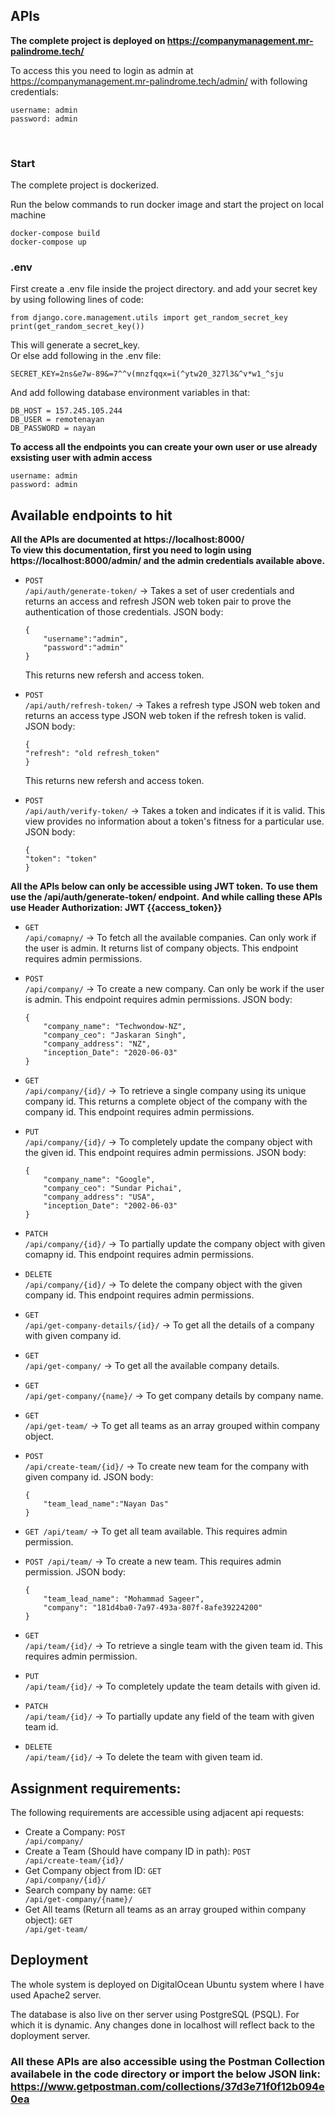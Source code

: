 ## APIs
**The complete project is deployed on https://companymanagement.mr-palindrome.tech/**

To access this you need to login as admin at https://companymanagement.mr-palindrome.tech/admin/ with following credentials:
```
username: admin
password: admin
```
</br>

### Start

The complete project is dockerized.

Run the below commands to run docker image and start the project on local machine

```
docker-compose build
docker-compose up
```
### .env
First create a .env file inside the project directory.
and add your secret key by using following lines of code:
```
from django.core.management.utils import get_random_secret_key
print(get_random_secret_key())
```
This will generate a secret_key.
<br>
Or else add following in the .env file:
```
SECRET_KEY=2ns&e7w-89&=7^^v(mnzfqqx=i(^ytw20_327l3&^v*w1_^sju
```

And add following database environment variables in that:
```
DB_HOST = 157.245.105.244
DB_USER = remotenayan
DB_PASSWORD = nayan
```

**To access all the endpoints you can create your own user or use already exsisting user with admin access**
</br>
```
username: admin
password: admin
```


## Available endpoints to hit
**All the APIs are documented at https://localhost:8000/**
</br>
**To view this documentation, first you need to login using https://localhost:8000/admin/ and the admin credentials available above.**

- <code><span class="text-uppercase">POST</span> /api/auth/generate-token/</code>  -> Takes a set of user credentials and returns an access and refresh JSON web
token pair to prove the authentication of those credentials.
JSON body:
    ```
    {
        "username":"admin",
        "password":"admin"
    }
    ```
    This returns new refersh and access token.

- <code><span class="text-uppercase">POST</span> /api/auth/refresh-token/</code>  -> Takes a refresh type JSON web token and returns an access type JSON web
token if the refresh token is valid. JSON body:
    ```
    {
    "refresh": "old refresh_token"
    }
    ```
    This returns new refersh and access token.

- <code><span class="text-uppercase">POST</span> /api/auth/verify-token/</code>  -> Takes a token and indicates if it is valid. This view provides no information about a token's fitness for a particular use. JSON body:
    ```
    {
    "token": "token"
    }
    ```
**All the APIs below can only be accessible using JWT token.**
**To use them use the /api/auth/generate-token/ endpoint.**
**And while calling these APIs use Header Authorization: JWT {{access_token}}**
- <code><span class="text-uppercase">GET</span> /api/comapny/</code>  -> To fetch all the available companies. Can only work if the user is admin. It returns list of company objects. This endpoint requires admin permissions.

- <code><span class="text-uppercase">POST</span> /api/company/</code>  -> To create a new company. Can only be work if the user is admin. This endpoint requires admin permissions. JSON body:
    ```
    {
        "company_name": "Techwondow-NZ",
        "company_ceo": "Jaskaran Singh",
        "company_address": "NZ",
        "inception_Date": "2020-06-03"
    }
    ```


- <code><span class="text-uppercase">GET</span> /api/company/{id}/</code>  -> To retrieve a single company using its unique company id. This returns a complete object of the company with the company id. This endpoint requires admin permissions.


- <code><span class="text-uppercase">PUT</span> /api/company/{id}/</code>  -> To completely update the company object with the given id. This endpoint requires admin permissions. JSON body:
    ```
    {
        "company_name": "Google",
        "company_ceo": "Sundar Pichai",
        "company_address": "USA",
        "inception_Date": "2002-06-03"
    }
    ```

- <code><span class="text-uppercase">PATCH</span> /api/company/{id}/</code>  -> To partially update the company object with given comapny id. This endpoint requires admin permissions.

- <code><span class="text-uppercase">DELETE</span> /api/company/{id}/</code>  -> To delete the company object with the given company id. This endpoint requires admin permissions.

- <code><span class="text-uppercase">GET</span> /api/get-company-details/{id}/</code>  -> To get all the details of a company with given company id.

- <code><span class="text-uppercase">GET</span> /api/get-company/</code>  -> To get all the available company details.

- <code><span class="text-uppercase">GET</span> /api/get-company/{name}/</code>  -> To get company details by company name.

- <code><span class="text-uppercase">GET</span> /api/get-team/</code>  -> To get all teams as an array grouped within company object.

- <code><span class="text-uppercase">POST</span> /api/create-team/{id}/</code>  -> To create new team for the company with given company id. JSON body:
    ```
    {
        "team_lead_name":"Nayan Das"
    }
    ```

- <code><span class="text-uppercase">GET</span> /api/team/</code>  -> To get all team available. This requires admin permission.

- <code><span class="text-uppercase">POST</span> /api/team/</code>  -> To create a new team. This requires admin permission. JSON body:
    ```
    {
        "team_lead_name": "Mohammad Sageer",
        "company": "181d4ba0-7a97-493a-807f-8afe39224200"
    }
    ```

- <code><span class="text-uppercase">GET</span> /api/team/{id}/</code>  -> To retrieve a single team with the given team id. This requires admin permission.

- <code><span class="text-uppercase">PUT</span> /api/team/{id}/</code>  -> To completely update the team details with given id.

- <code><span class="text-uppercase">PATCH</span> /api/team/{id}/</code>  -> To partially update any field of the team with given team id.

- <code><span class="text-uppercase">DELETE</span> /api/team/{id}/</code>  -> To delete the team with given team id.


## Assignment requirements:

The following requirements are accessible using adjacent api requests:
- Create a Company: <code><span class="text-uppercase">POST</span> /api/company/</code> 
- Create a Team (Should have company ID in path): <code><span class="text-uppercase">POST</span> /api/create-team/{id}/</code>
- Get Company object from ID: <code><span class="text-uppercase">GET</span> /api/company/{id}/</code>
- Search company by name: <code><span class="text-uppercase">GET</span> /api/get-company/{name}/</code>
- Get All teams (Return all teams as an array grouped within company object): <code><span class="text-uppercase">GET</span> /api/get-team/</code> 

## Deployment
The whole system is deployed on DigitalOcean Ubuntu system where I have used Apache2 server.

The database is also live on ther server using PostgreSQL (PSQL). For which it is dynamic. Any changes done in localhost will reflect back to the doployment server.


### All these APIs are also accessible using the Postman Collection availabele in the code directory or import the below JSON link: https://www.getpostman.com/collections/37d3e71f0f12b094e0ea
